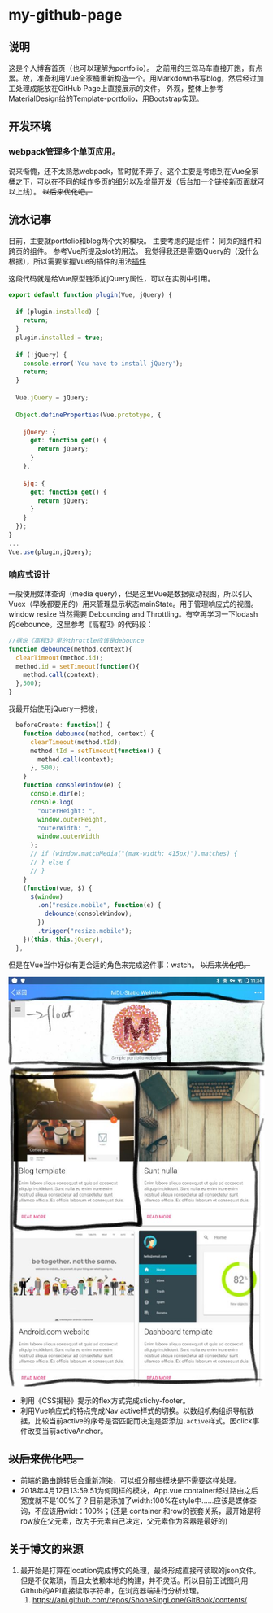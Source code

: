 # my-github-page

## 说明

  这是个人博客首页（也可以理解为portfolio）。
  之前用的三驾马车直接开跑，有点累。故，准备利用Vue全家桶重新构造一个。用Markdown书写blog，然后经过加工处理成能放在GitHub Page上直接展示的文件。
  外观，整体上参考MaterialDesign给的Template-[portfolio](https://getmdl.io/templates/portfolio/index.html)，用Bootstrap实现。

## 开发环境

### webpack管理多个单页应用。

说来惭愧，还不太熟悉webpack，暂时就不弄了。这个主要是考虑到在Vue全家桶之下，可以在不同的域作多页的细分以及增量开发（后台加一个链接新页面就可以上线）。 ~~以后来优化吧。~~

## 流水记事

 目前，主要就portfolio和blog两个大的模块。
 主要考虑的是组件： 同页的组件和跨页的组件。 参考Vue所提及slot的用法。
 我觉得我还是需要jQuery的（没什么根据），所以需要掌握Vue的插件的用法[插件](https://cn.vuejs.org/v2/guide/plugins.html?#%E4%BD%BF%E7%94%A8%E6%8F%92%E4%BB%B6)

这段代码就是给Vue原型链添加jQuery属性，可以在实例中引用。

```js
export default function plugin(Vue, jQuery) {

  if (plugin.installed) {
    return;
  }
  plugin.installed = true;

  if (!jQuery) {
    console.error('You have to install jQuery');
    return;
  }

  Vue.jQuery = jQuery;

  Object.defineProperties(Vue.prototype, {

    jQuery: {
      get: function get() {
        return jQuery;
      }
    },

    $jq: {
      get: function get() {
        return jQuery;
      }
    }
  });
}
...
Vue.use(plugin,jQuery);
```

### 响应式设计

一般使用媒体查询（media query），但是这里Vue是数据驱动视图，所以引入Vuex（早晚都要用的）用来管理显示状态mainState。用于管理响应式的视图。window resize 当然需要 Debouncing and Throttling。有空再学习一下lodash的debounce。这里参考《高程3》的代码段：

```js
//据说《高程3》里的throttle应该是debounce
function debounce(method,context){
  clearTimeout(method.id);
  method.id = setTimeout(function(){
    method.call(context);
  },500);
}
```

我最开始使用jQuery一把梭，

```js
  beforeCreate: function() {
    function debounce(method, context) {
      clearTimeout(method.tId);
      method.tId = setTimeout(function() {
        method.call(context);
      }, 500);
    }
    function consoleWindow(e) {
      console.dir(e);
      console.log(
        "outerHeight: ",
        window.outerHeight,
        "outerWidth: ",
        window.outerWidth
      );
      // if (window.matchMedia("(max-width: 415px)").matches) {
      // } else {
      // }
    }
    (function(vue, $) {
      $(window)
        .on("resize.mobile", function(e) {
          debounce(consoleWindow);
        })
        .trigger("resize.mobile");
    })(this, this.jQuery);
  },
```

但是在Vue当中好似有更合适的角色来完成这件事：watch。
~~以后来优化吧。~~

![布局](./read-me/layout.jpg)

- 利用《CSS揭秘》提示的flex方式完成stichy-footer。
- 利用Vue响应式的特点完成Nav active样式的切换。以数组机构组织导航数据，比较当前active的序号是否匹配而决定是否添加`.active`样式。因click事件改变当前activeAnchor。

## ~~以后来优化吧。~~

- 前端的路由跳转后会重新渲染，可以细分那些模块是不需要这样处理。
- 2018年4月12日13:59:51为何同样的模块，App.vue container经过路由之后宽度就不是100%了？目前是添加了width:100%在style中......应该是媒体查询，不应该用widt：100%；(还是 container 和row的嵌套关系，最开始是将row放在父元素，改为子元素自己决定，父元素作为容器是最好的)

## 关于博文的来源

1. 最开始是打算在location完成博文的处理，最终形成直接可读取的json文件。但是不仅繁琐，而且太依赖本地的构建，并不灵活。所以目前正试图利用Github的API直接读取字符串，在浏览器端进行分析处理。
    1. https://api.github.com/repos/ShoneSingLone/GitBook/contents/
